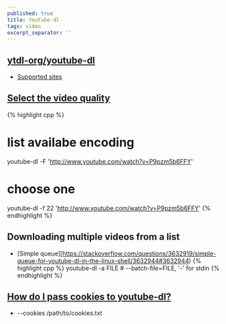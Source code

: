 ```yaml
---
published: true
title: Youtube-dl
tags: video
excerpt_separator: ''
---
```

## [ytdl-org/youtube-dl](https://github.com/ytdl-org/youtube-dl/)
- [Supported sites](https://ytdl-org.github.io/youtube-dl/supportedsites.html)

## [Select the video quality](https://askubuntu.com/questions/486297/how-to-select-video-quality-from-youtube-dl/486298#486298)

{% highlight cpp %}
# list availabe encoding
youtube-dl -F 'http://www.youtube.com/watch?v=P9pzm5b6FFY'

# choose one
youtube-dl -f 22 'http://www.youtube.com/watch?v=P9pzm5b6FFY'
{% endhighlight %}

## Downloading multiple videos from a list
- [Simple queue][https://stackoverflow.com/questions/3632919/simple-queue-for-youtube-dl-in-the-linux-shell/3632944#3632944)
{% highlight cpp %}
youtube-dl -a FILE   # --batch-file=FILE, '-' for stdin
{% endhighlight %}

## [How do I pass cookies to youtube-dl?](https://github.com/ytdl-org/youtube-dl/blob/master/README.md#how-do-i-pass-cookies-to-youtube-dl)
- --cookies /path/to/cookies.txt

